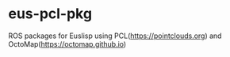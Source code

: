 eus-pcl-pkg
===========

ROS packages for Euslisp using PCL(https://pointclouds.org) and OctoMap(https://octomap.github.io)
